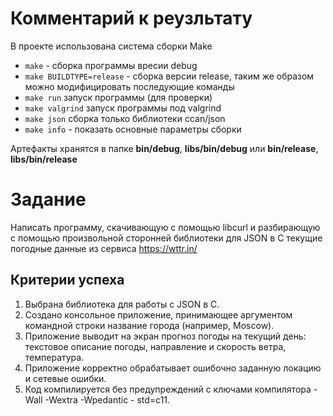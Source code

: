 # Комментарий к реузльтату
В проекте использована система сборки Make
- `make` - сборка программы вресии debug
- `make BUILDTYPE=release` - сборка версии release, таким же образом можно модифицировать последующие команды
- `make run` запуск программы (для проверки)
- `make valgrind` запуск программы под valgrind
- `make json` сборка только библиотеки ccan/json
- `make info` - показать основные параметры сборки

Артефакты хранятся в папке __bin/debug__, __libs/bin/debug__ 
или __bin/release__, __libs/bin/release__

# Задание
Написать программу, скачивающую с помощью libcurl и разбирающую с помощью произвольной сторонней
библиотеки для JSON в C текущие погодные данные из сервиса https://wttr.in/

## Критерии успеха
1. Выбрана библиотека для работы с JSON в C.
2. Создано консольное приложение, принимающее аргументом командной строки название города
(например, Moscow).
3. Приложение выводит на экран прогноз погоды на текущий день: текстовое описание погоды,
направление и скорость ветра, температура.
4. Приложение корректно обрабатывает ошибочно заданную локацию и сетевые ошибки.
5. Код компилируется без предупреждений с ключами компилятора -Wall -Wextra -Wpedantic -
std=c11.